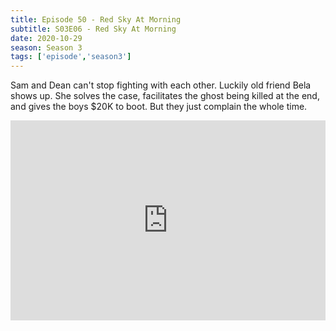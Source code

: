 ```yaml
---
title: Episode 50 - Red Sky At Morning
subtitle: S03E06 - Red Sky At Morning
date: 2020-10-29
season: Season 3
tags: ['episode','season3']
---
```


Sam and Dean can't stop fighting with each other.  Luckily old friend Bela shows up.  She solves the case, facilitates the ghost being killed at the end, and gives the boys $20K to boot.  But they just complain the whole time.

<iframe src="https://cast.rocks/player/27557/Supernatural-50-Red-Sky-at-Morning.mp3?episodeTitle=Episode%2050%20-%20Red%20Sky%20at%20Morning&podcastTitle=Couple%20of%20Idjits&episodeDate=October%2029th%2C%202020&imageURL=https%3A%2F%2Fcast.rocks%2Fhosting%2F27557%2Ffeeds%2FCAURZ.jpg" style="border: none; min-height: 265px; max-height: 320px; max-width: 558px; min-width: 270px; width: 100%; height: 100%;" scrollbars="no"></iframe>
